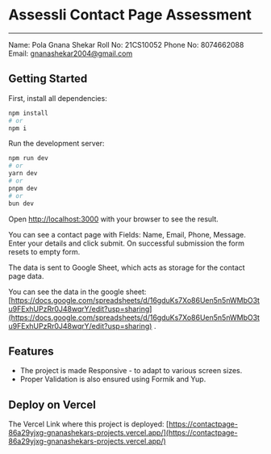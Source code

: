 # Assessli Contact Page Assessment
---
Name: Pola Gnana Shekar
Roll No: 21CS10052
Phone No: 8074662088
Email: gnanashekar2004@gmail.com

## Getting Started

First, install all dependencies:
```bash
npm install
# or
npm i
```

Run the development server:

```bash
npm run dev
# or
yarn dev
# or
pnpm dev
# or
bun dev
```

Open [http://localhost:3000](http://localhost:3000) with your browser to see the result.

You can see a contact page with Fields: Name, Email, Phone, Message.
Enter your details and click submit.
On successful submission the form resets to empty form.

The data is sent to Google Sheet, which acts as storage for the contact page data.

You can see the data in the google sheet:
[https://docs.google.com/spreadsheets/d/16gduKs7Xo86Uen5n5nWMbO3tu9FExhUPzRr0J48wqrY/edit?usp=sharing](https://docs.google.com/spreadsheets/d/16gduKs7Xo86Uen5n5nWMbO3tu9FExhUPzRr0J48wqrY/edit?usp=sharing) .

## Features
- The project is made Responsive - to adapt to various screen sizes.
- Proper Validation is also ensured using Formik and Yup.


## Deploy on Vercel

The Vercel Link where this project is deployed:
[https://contactpage-86a29yjxg-gnanashekars-projects.vercel.app/](https://contactpage-86a29yjxg-gnanashekars-projects.vercel.app/)